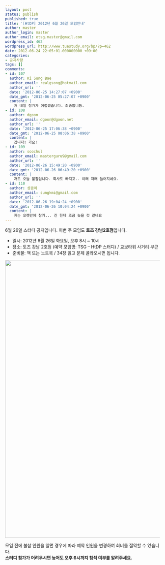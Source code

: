 ```yaml
---
layout: post
status: publish
published: true
title: '[HtDP] 2012년 6월 26일 모임안내'
author: master
author_login: master
author_email: etsg.master@gmail.com
wordpress_id: 462
wordpress_url: http://www.tuestudy.org/bp/?p=462
date: 2012-06-24 22:05:01.000000000 +09:00
categories:
- 공지사항
tags: []
comments:
- id: 107
  author: Ki Sung Bae
  author_email: realgsong@hotmail.com
  author_url: ''
  date: '2012-06-25 14:27:07 +0900'
  date_gmt: '2012-06-25 05:27:07 +0900'
  content: |
    저 내일 참가가 어렵겠습니다. 죄송합니둥.
- id: 108
  author: dgoon
  author_email: dgoon@dgoon.net
  author_url: ''
  date: '2012-06-25 17:06:38 +0900'
  date_gmt: '2012-06-25 08:06:38 +0900'
  content: |
    갑니다! 가요!
- id: 109
  author: soochul
  author_email: masterguru9@gmail.com
  author_url: ''
  date: '2012-06-26 15:49:20 +0900'
  date_gmt: '2012-06-26 06:49:20 +0900'
  content: |
    저도 오늘 불참입니다. 회사도 빠지고.. 이래 저래 늘어지네요.
- id: 110
  author: 성큼이
  author_email: sungkmi@gmail.com
  author_url: ''
  date: '2012-06-26 19:04:24 +0900'
  date_gmt: '2012-06-26 10:04:24 +0900'
  content: |
    저는 오랫만에 참가... 긴 한데 조금 늦을 것 같네요
---
```

<p>6월 26일 스터디 공지입니다. 이번 주 모임도 <strong>토즈 강남2호점</strong>입니다.</p>

<ul>
<li>일시: 2012년 6월 26일 화요일, 오후 8시 ~ 10시</li>
<li>장소: 토즈 강남 2호점 (예약 모임명: TSG – HtDP 스터디) / 교보타워 사거리 부근</li>
<li>준비물: 책 또는 노트북 / 34장 읽고 문제 골라오시면 됩니다.</li>
</ul>

<p><a href="http://www.tuestudy.org/bp/wp-content/uploads/2012/01/TOZ_강남2호점.jpg"><img src="http://www.tuestudy.org/bp/wp-content/uploads/2012/01/TOZ_강남2호점.jpg" alt="" title="TOZ_강남2호점" width="706" height="903" class="alignnone size-full wp-image-47" /></a></p>

<p>모임 전에 불참 인원을 알면 경우에 따라 예약 인원을 변경하여 회비를 절약할 수 있습니다.<br />
<strong>스터디 참가가 어려우시면 늦어도 오후 6시까지 참석 여부를 알려주세요.</strong></p>
